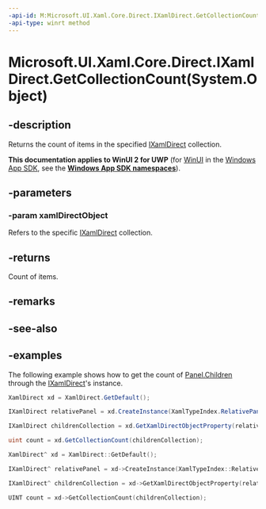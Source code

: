 ```yaml
---
-api-id: M:Microsoft.UI.Xaml.Core.Direct.IXamlDirect.GetCollectionCount(System.Object)
-api-type: winrt method
---
```


# Microsoft.UI.Xaml.Core.Direct.IXamlDirect.GetCollectionCount(System.Object)

<!--
public uint GetCollectionCount (object xamlDirectObject);
-->

## -description

Returns the count of items in the specified [IXamlDirect](ixamldirect.md) collection.

**This documentation applies to WinUI 2 for UWP** (for [WinUI](/windows/apps/winui/winui3/) in the [Windows App SDK](/windows/apps/windows-app-sdk/), see the **[Windows App SDK namespaces](/windows/windows-app-sdk/api/winrt/)**).

## -parameters

### -param xamlDirectObject

Refers to the specific [IXamlDirect](ixamldirect.md) collection.

## -returns

Count of items.

## -remarks

## -see-also

## -examples

The following example shows how to get the count of [Panel.Children](/uwp/api/windows.ui.xaml.controls.panel.children) through the [IXamlDirect](ixamldirect.md)'s instance.

```C#
XamlDirect xd = XamlDirect.GetDefault();

IXamlDirect relativePanel = xd.CreateInstance(XamlTypeIndex.RelativePanel);

IXamlDirect childrenCollection = xd.GetXamlDirectObjectProperty(relativePanel, XamlPropertyIndex.Panel_Children);

uint count = xd.GetCollectionCount(childrenCollection);
```

```CPP
XamlDirect^ xd = XamlDirect::GetDefault();

IXamlDirect^ relativePanel = xd->CreateInstance(XamlTypeIndex::RelativePanel);

IXamlDirect^ childrenCollection = xd->GetXamlDirectObjectProperty(relativePanel, XamlPropertyIndex::Panel_Children);

UINT count = xd->GetCollectionCount(childrenCollection);
```
